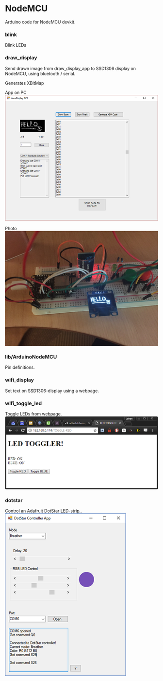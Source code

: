 # NodeMCU
Arduino code for NodeMCU devkit.

### blink
Blink LEDs

### draw_display  
Send drawn image from draw_display_app to SSD1306 display on NodeMCU,
using bluetooth / serial.

Generates XBitMap

App on PC<br>
![app](https://raw.githubusercontent.com/GoblinDynamiteer/NodeMCU/master/images/draw_display_app.PNG)

Photo<br>
![photo](https://raw.githubusercontent.com/GoblinDynamiteer/NodeMCU/master/images/draw_display_photo.jpg)

### lib/ArduinoNodeMCU
Pin definitions.

### wifi_display
Set text on SSD1306-display using a webpage.

### wifi_toggle_led
Toggle LEDs from webpage.<br>
![ledtoggleweb](https://raw.githubusercontent.com/GoblinDynamiteer/NodeMCU/master/images/wifi_led_toggler_web.PNG)

### dotstar  
Control an Adafruit DotStar LED-strip..<br>
![dotstarapp](https://raw.githubusercontent.com/GoblinDynamiteer/NodeMCU/master/images/dotstar_app.PNG)

